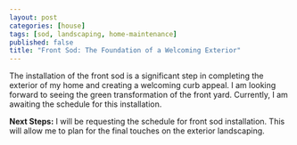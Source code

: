 ```yaml
---
layout: post
categories: [house]
tags: [sod, landscaping, home-maintenance]
published: false
title: "Front Sod: The Foundation of a Welcoming Exterior"
---
```


The installation of the front sod is a significant step in completing the exterior of my home and creating a welcoming curb appeal. I am looking forward to seeing the green transformation of the front yard. Currently, I am awaiting the schedule for this installation.

**Next Steps:** I will be requesting the schedule for front sod installation. This will allow me to plan for the final touches on the exterior landscaping.
